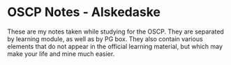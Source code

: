 # OSCP Notes - Alskedaske

These are my notes taken while studying for the OSCP. They are separated by learning module, as well as by PG box. They also contain various elements that do not appear in the official learning material, but which may make your life and mine much easier.
